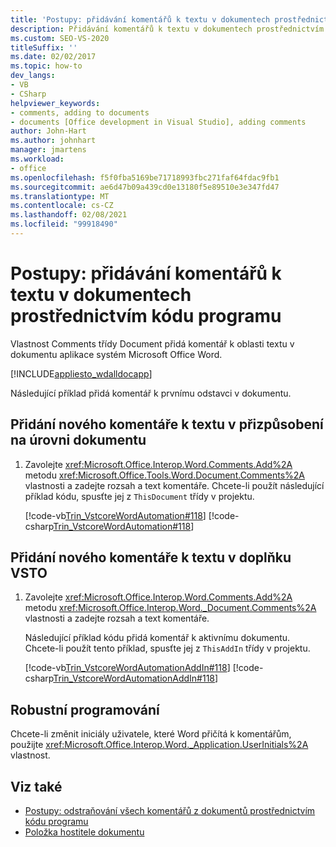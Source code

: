 ```yaml
---
title: 'Postupy: přidávání komentářů k textu v dokumentech prostřednictvím kódu programu'
description: Přidávání komentářů k textu v dokumentech prostřednictvím kódu programu Vlastnost Comments třídy Document přidá komentář k oblasti textu v dokumentu aplikace Microsoft Word.
ms.custom: SEO-VS-2020
titleSuffix: ''
ms.date: 02/02/2017
ms.topic: how-to
dev_langs:
- VB
- CSharp
helpviewer_keywords:
- comments, adding to documents
- documents [Office development in Visual Studio], adding comments
author: John-Hart
ms.author: johnhart
manager: jmartens
ms.workload:
- office
ms.openlocfilehash: f5f0fba5169be71718993fbc271faf64fdac9fb1
ms.sourcegitcommit: ae6d47b09a439cd0e13180f5e89510e3e347fd47
ms.translationtype: MT
ms.contentlocale: cs-CZ
ms.lasthandoff: 02/08/2021
ms.locfileid: "99918490"
---
```

# <a name="how-to-programmatically-add-comments-to-text-in-documents"></a>Postupy: přidávání komentářů k textu v dokumentech prostřednictvím kódu programu
  Vlastnost Comments třídy Document přidá komentář k oblasti textu v dokumentu aplikace systém Microsoft Office Word.

 [!INCLUDE[appliesto_wdalldocapp](../vsto/includes/appliesto-wdalldocapp-md.md)]

 Následující příklad přidá komentář k prvnímu odstavci v dokumentu.

## <a name="to-add-a-new-comment-to-text-in-a-document-level-customization"></a>Přidání nového komentáře k textu v přizpůsobení na úrovni dokumentu

1. Zavolejte <xref:Microsoft.Office.Interop.Word.Comments.Add%2A> metodu <xref:Microsoft.Office.Tools.Word.Document.Comments%2A> vlastnosti a zadejte rozsah a text komentáře. Chcete-li použít následující příklad kódu, spusťte jej z `ThisDocument` třídy v projektu.

     [!code-vb[Trin_VstcoreWordAutomation#118](../vsto/codesnippet/VisualBasic/Trin_VstcoreWordAutomationVB/ThisDocument.vb#118)]
     [!code-csharp[Trin_VstcoreWordAutomation#118](../vsto/codesnippet/CSharp/Trin_VstcoreWordAutomationCS/ThisDocument.cs#118)]

## <a name="to-add-a-new-comment-to-text-in-a-vsto-add-in"></a>Přidání nového komentáře k textu v doplňku VSTO

1. Zavolejte <xref:Microsoft.Office.Interop.Word.Comments.Add%2A> metodu <xref:Microsoft.Office.Interop.Word._Document.Comments%2A> vlastnosti a zadejte rozsah a text komentáře.

     Následující příklad kódu přidá komentář k aktivnímu dokumentu. Chcete-li použít tento příklad, spusťte jej z `ThisAddIn` třídy v projektu.

     [!code-vb[Trin_VstcoreWordAutomationAddIn#118](../vsto/codesnippet/VisualBasic/Trin_VstcoreWordAutomationAddIn/ThisAddIn.vb#118)]
     [!code-csharp[Trin_VstcoreWordAutomationAddIn#118](../vsto/codesnippet/CSharp/Trin_VstcoreWordAutomationAddIn/ThisAddIn.cs#118)]

## <a name="robust-programming"></a>Robustní programování
 Chcete-li změnit iniciály uživatele, které Word přičítá k komentářům, použijte <xref:Microsoft.Office.Interop.Word._Application.UserInitials%2A> vlastnost.

## <a name="see-also"></a>Viz také
- [Postupy: odstraňování všech komentářů z dokumentů prostřednictvím kódu programu](../vsto/how-to-programmatically-remove-all-comments-from-documents.md)
- [Položka hostitele dokumentu](../vsto/document-host-item.md)
